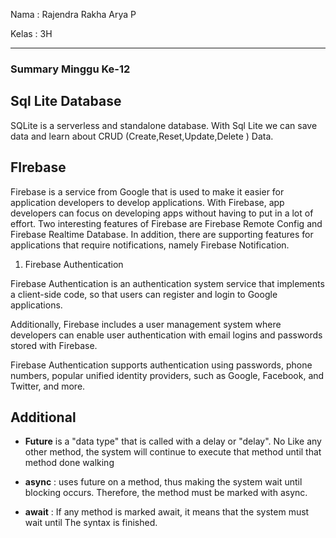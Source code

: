 Nama  : Rajendra Rakha Arya P

Kelas : 3H

---

### Summary Minggu Ke-12

## Sql Lite Database 

SQLite is a serverless and standalone database. With Sql Lite we can save data and learn about CRUD (Create,Reset,Update,Delete ) Data.

## FIrebase

Firebase is a service from Google that is used to make it easier for application developers to develop applications. With Firebase, app developers can focus on developing apps without having to put in a lot of effort. Two interesting features of Firebase are Firebase Remote Config and Firebase Realtime Database. In addition, there are supporting features for applications that require notifications, namely Firebase Notification.

1. Firebase Authentication

Firebase Authentication is an authentication system service that implements a client-side code, so that users can register and login to Google applications.

Additionally, Firebase includes a user management system where developers can enable user authentication with email logins and passwords stored with Firebase.

Firebase Authentication supports authentication using passwords, phone numbers, popular unified identity providers, such as Google, Facebook, and Twitter, and more.

## Additional 

- **Future** is a "data type" that is called with a delay or "delay". No
Like any other method, the system will continue to execute that method until that method
done walking

- **async** : uses future on a method, thus making the system wait until blocking occurs. Therefore, the method must be marked with async.

- **await** : If any method is marked await, it means that the system must wait until The syntax is finished.